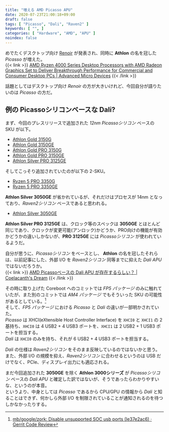 ```yaml
---
title: "増える AMD Picasso APU"
date: 2020-07-23T21:00:18+09:00
draft: false
tags: [ "Picasso", "Dali", "Raven2" ]
keywords: [ "", ]
categories: [ "Hardware", "AMD", "APU" ]
noindex: false
---
```


めでたくデスクトップ向け [Renoir](/tags/renoir) が発表され、同時に **Athlon** の名を冠した *Picasso* が増えた。  
{{< link >}} [AMD Ryzen 4000 Series Desktop Processors with AMD Radeon Graphics Set to Deliver Breakthrough Performance for Commercial and Consumer Desktop PCs | Advanced Micro Devices](https://ir.amd.com/news-releases/news-release-details/amd-ryzen-4000-series-desktop-processors-amd-radeon-graphics-set) {{< /link >}}

話題としてはデスクトップ向け *Renoir* の方が大きいけれど、今回自分が語りたいのは *Picasso* の方だ。  

## 例の Picassoシリコンベースな Dali?

まず、今回のプレスリリースで追加された *12nm Picassoシリコン* ベースの SKU が以下。  

 * [Athlon Gold 3150G](https://www.amd.com/en/products/apu/amd-athlon-gold-3150g#product-specs)
 * [Athlon Gold 3150GE](https://www.amd.com/en/products/apu/amd-athlon-gold-3150ge#product-specs)
 * [Athlon Gold PRO 3150G](https://www.amd.com/en/products/apu/amd-athlon-gold-pro-3150g#product-specs)
 * [Athlon Gold PRO 3150GE](https://www.amd.com/en/products/apu/amd-athlon-gold-pro-3150ge#product-specs)
 * [Athlon Silver PRO 3125GE](https://www.amd.com/en/products/apu/amd-athlon-silver-pro-3125ge#product-specs)

そしてこっそり追加されていたのが以下の 2-SKU。  

 * [Ryzen 5 PRO 3350G](https://www.amd.com/en/products/apu/amd-ryzen-5-pro-3350g#product-specs)
 * [Ryzen 5 PRO 3350GE](https://www.amd.com/en/products/apu/amd-ryzen-5-pro-3350ge#product-specs)


**Athlon Silver 3050GE** が省かれているが、それだけはプロセスが 14nm となっており、*Raven2シリコン* ベースであると思われる。  

 * [Athlon Silver 3050GE](https://www.amd.com/en/products/apu/amd-athlon-silver-3050ge#product-specs)

**Athlon Silver PRO 3125GE** は、クロック等のスペックは **3050GE** とほとんど同じであり、クロックが変更可能(アンロック)かどうか、PRO向けの機能が有効かどうかの違いしかないが、**PRO 3125GE** には *Picassoシリコン* が使われているようだ。  

自分が思うに、*Picassoシリコン* をベースとし、 **Athlon** の名を冠したそれらは、以前記事にした、外部 I/O を *Raven2シリコン* 同等までに抑えた *Dali APU* ではないだろうか。  
{{< link >}} [AMD Picassoベースの Dali APU が存在するらしい？ | Coelacanth's Dream](/posts/2020/06/27/amd-dali-apu-based-picasso-or-raven2/) {{< /link >}}

その時に取り上げた Coreboot へのコミットでは *FP5 パッケージ* のみに触れていたが、また別のコミットでは *AM4 パッケージ* でもそういった SKU の可能性があるとしている。[^pco-dali-usb]  
そして、*FP5 パッケージ* における *Picasso* と *Dali* の違いが一部明かされていた。  
*Picasso* は XHCI(eXtensible Host Controller Interface) を `XHCI0` と `XHCI1` の 2基持ち、`XHCI0` は 4 USB2 + 4 USB3 ポートを、`XHCI1` は 2 USB2 + 1 USB3 ポートを担当する。  
*Dali* は `XHCI0` のみを持ち、それが 6 USB2 + 4 USB3 ポートを担当する。  

[^pco-dali-usb]: [mb/google/zork: Disable unsupported SOC usb ports (Ie37e2ac6) · Gerrit Code Review](https://review.coreboot.org/c/coreboot/+/42800)

*Dali* の仕様は *Raven2シリコン* をそのまま反映しているのではないかと思う。  
また、外部 I/O の規模を抑え、*Raven2シリコン* に合わせるというのは USB だけでなく、PCIe、ディスプレイ出力にも適応される。  

まだ今回追加された **3050GE** を除く **Athlon 3000シリーズ** が *Picassoシリコン* ベースの *Dali APU* と確定した訳ではないが、そうであったらわかりやすいな、というのが本音。  
というより、中身としては *Picasso* であるから CPU/GPU の情報から *Dali* と知ることはできず、何かしら外部 I/O を制限されていることが通知されるのを待つしかなかったりする。  
